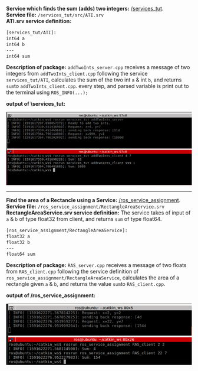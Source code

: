 **Service which finds the sum (adds) two integers:** [/services_tut](
https://github.com/Philori22/ROS_examples/tree/master/services_Examples/services_tut). <br>
**Service file:** `/services_tut/src/ATI.srv` <br>
**ATI.srv service definition:**
 ```
[services_tut/ATI]:
int64 a
int64 b
---
int64 sum
 ```
**Description of package:** `addTwoInts_server.cpp` receives a message of two integers from `addTwoInts_client.cpp` following the service `services_tut/ATI`, calculates the sum of the two int `a` & int `b`, and returns `sum`to `addTwoInts_client.cpp`. every step, and parsed variable is print out to the terminal using `ROS_INFO(...);` <br>

  
**output of \services_tut:**

![Output](https://github.com/Philori22/ROS_examples/blob/master/services_Examples/Screenshot%202020-06-08%20at%2012.56.21.png)

_____________________________________________________________________________________________________________

**Find the area of a Rectancle using a Service:** [/ros_service_assignment](https://github.com/Philori22/ROS_examples/tree/master/services_Examples/ros_service_assignment).
  **Service file:** `/ros_service_assignment/RectangleAreaService.srv` <br>
  **RectangleAreaService.srv service definition:** The service takes of input of `a` & `b` of type float32 from client, and returns `sum` of type float64.
  ```
[ros_service_assignment/RectangleAreaService]:
float32 a
float32 b
---
float64 sum

  ```
  **Description of package:** `RAS_server.cpp` receives a message of two floats from `RAS_client.cpp` following the service definition of `ros_service_assignment/RectangleAreaService`, calculates the area of a rectangle given `a` & `b`, and returns the value `sum`to `RAS_client.cpp`.

**output of /ros_service_assignment:**

![Output](https://github.com/Philori22/ROS_examples/blob/master/services_Examples/Screenshot%202020-06-08%20at%2014.18.14.png)

